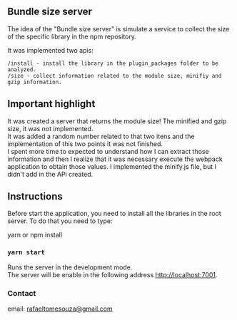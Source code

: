 ## Bundle size server

The idea of the "Bundle size server" is simulate a service to collect the size of the specific library in the npm repository.

It was implemented two apis:

```
/install - install the library in the plugin_packages folder to be analyzed.
/size - collect information related to the module size, minifiy and gzip information.
```


## Important highlight

It was created a server that returns the module size! The minified and gzip size, it was not implemented. <br>
It was added a random number related to that two itens and the implementation of this two points it was not finished.<br>
I spent more time to expected to understand how I can extract those information and then I realize that it was necessary execute the webpack application to obtain those values. I implemented the minify.js file, but I didn't add in the APi created.



## Instructions

Before start the application, you need to install all the libraries in the root server. To do that you need to type:

yarn or npm install

### `yarn start`

Runs the server in the development mode.<br />
The server will be enable in the following address [http://localhost:7001](http://localhost:7001).


### Contact
email: rafaeltomesouza@gmail.com